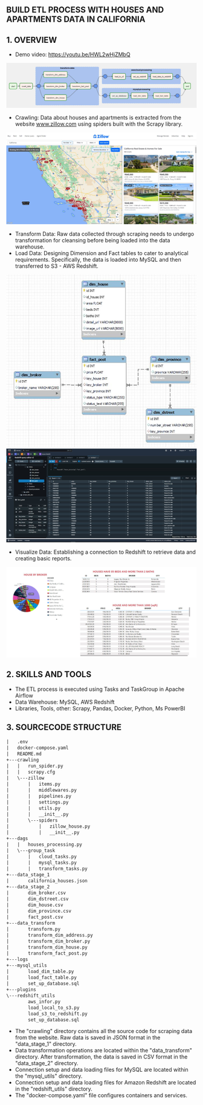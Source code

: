 ## BUILD ETL PROCESS WITH HOUSES AND APARTMENTS DATA IN CALIFORNIA


## 1. OVERVIEW
- Demo video: https://youtu.be/HWL2wHjZMbQ
        
 <img src="images/airflow.JPG" alt="Alt text" title="Optional title">
 
- Crawling: Data about houses and apartments is extracted from the website www.zillow.com using spiders built with the Scrapy library.

 <img src="images/zillow.JPG" alt="Alt text" title="Optional title">
 
- Transform Data: Raw data collected through scraping needs to undergo transformation for cleansing before being loaded into the data warehouse.
- Load Data: Designing Dimension and Fact tables to cater to analytical requirements. Specifically, the data is loaded into MySQL and then transferred to S3 - AWS Redshift.

<img src="images/mysql.JPG" alt="Alt text" title="Optional title">

<img src="images/redshift.JPG" alt="Alt text" title="Optional title">

- Visualize Data: Establishing a connection to Redshift to retrieve data and creating basic reports.
  
<img src="images/power_bi.JPG" alt="Alt text" title="Optional title">

## 2. SKILLS AND TOOLS
- The ETL process is executed using Tasks and TaskGroup in Apache Airflow
- Data Warehouse: MySQL, AWS Redshift
- Libraries, Tools, other: Scrapy, Pandas, Docker, Python, Ms PowerBI

## 3. SOURCECODE STRUCTURE

```
|   .env
|   docker-compose.yaml
|   README.md
+---crawling
|   |   run_spider.py
|   |   scrapy.cfg
|   \---zillow
|       |   items.py
|       |   middlewares.py
|       |   pipelines.py
|       |   settings.py
|       |   utils.py
|       |   __init__.py
|       \---spiders
|           |   zillow_house.py
|           |   __init__.py
+---dags
|   |   houses_processing.py
|   \---group_task
|       |   cloud_tasks.py
|       |   mysql_tasks.py
|       |   transform_tasks.py
+---data_stage_1
|       california_houses.json
+---data_stage_2
|       dim_broker.csv
|       dim_dstreet.csv
|       dim_house.csv
|       dim_province.csv
|       fact_post.csv
+---data_transform
|       transform.py
|       transform_dim_address.py
|       transform_dim_broker.py
|       transform_dim_house.py
|       transform_fact_post.py
+---logs
+---mysql_utils
|       load_dim_table.py
|       load_fact_table.py
|       set_up_database.sql
+---plugins
\---redshift_utils
        aws_infor.py
        load_local_to_s3.py
        load_s3_to_redshift.py
        set_up_database.sql
```

- The "crawling" directory contains all the source code for scraping data from the website. Raw data is saved in JSON format in the "data_stage_1" directory.
- Data transformation operations are located within the "data_transform" directory. After transformation, the data is saved in CSV format in the "data_stage_2" directory.
- Connection setup and data loading files for MySQL are located within the "mysql_utils" directory.
- Connection setup and data loading files for Amazon Redshift are located in the "redshift_utils" directory.
- The "docker-compose.yaml" file configures containers and services.
